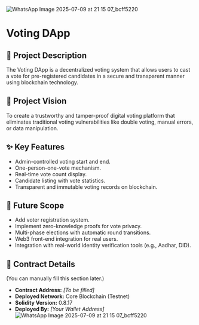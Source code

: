 ![WhatsApp Image 2025-07-09 at 21 15 07_bcff5220](https://github.com/user-attachments/assets/dc898894-90f7-4b7d-8311-b034904c4a8f)
# Voting DApp

## 📌 Project Description
The Voting DApp is a decentralized voting system that allows users to cast a vote for pre-registered candidates in a secure and transparent manner using blockchain technology.

## 🎯 Project Vision
To create a trustworthy and tamper-proof digital voting platform that eliminates traditional voting vulnerabilities like double voting, manual errors, or data manipulation.

## ✨ Key Features
- Admin-controlled voting start and end.
- One-person-one-vote mechanism.
- Real-time vote count display.
- Candidate listing with vote statistics.
- Transparent and immutable voting records on blockchain.

## 🚀 Future Scope
- Add voter registration system.
- Implement zero-knowledge proofs for vote privacy.
- Multi-phase elections with automatic round transitions.
- Web3 front-end integration for real users.
- Integration with real-world identity verification tools (e.g., Aadhar, DID).

## 📄 Contract Details
(You can manually fill this section later.)

- **Contract Address:** *[To be filled]*
- **Deployed Network:** Core Blockchain (Testnet)
- **Solidity Version:** 0.8.17
- **Deployed By:** *[Your Wallet Address]*
![WhatsApp Image 2025-07-09 at 21 15 07_bcff5220](https://github.com/user-attachments/assets/3d50aa14-59f3-4a15-8d38-5b666332eea0)
